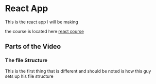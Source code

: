 # React App

This is the react app I will be making

the course is located here
[react course](https://www.youtube.com/watch?v=LMagNcngvcU)

## Parts of the Video

### The file Structure

This is the first thing that is different and should be noted is how this guy
sets up his file structure
